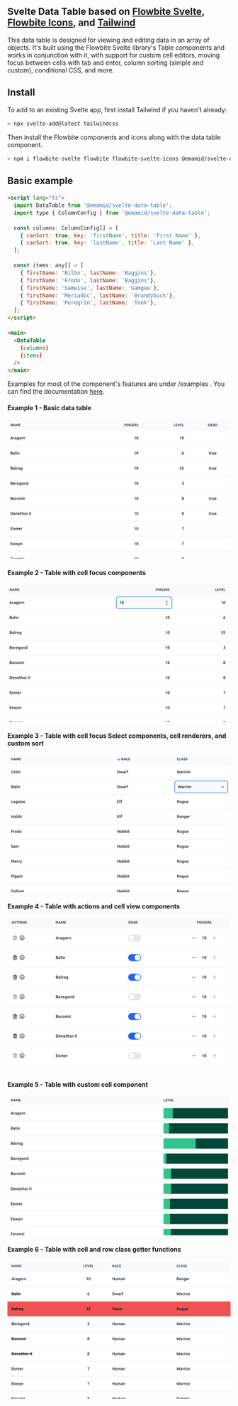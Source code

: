 ## Svelte Data Table based on [Flowbite Svelte](https://flowbite-svelte.com/), [Flowbite Icons](https://flowbite.com/icons/), and [Tailwind](https://tailwindcss.com/)

This data table is designed for viewing and editing data in an array of objects. It's built using the Flowbite Svelte library's Table components and works in conjunction with it, with support for custom cell editors, moving focus between cells with tab and enter, column sorting (simple and custom), conditional CSS, and more.

## Install

To add to an existing Svelte app, first install Tailwind if you haven't already:

```bash
> npx svelte-add@latest tailwindcss
```

Then install the Flowbite components and icons along with the data table component.
```bash
> npm i flowbite-svelte flowbite flowbite-svelte-icons @emamid/svelte-data-table
```

## Basic example

```html
<script lang="ts">
  import DataTable from '@emamid/svelte-data-table';
  import type { ColumnConfig } from '@emamid/svelte-data-table';

  const columns: ColumnConfig[] = [
    { canSort: true, key: 'firstName', title: 'First Name' },
    { canSort: true, key: 'lastName', title: 'Last Name' },
  ];

  const items: any[] = [
    { firstName: 'Bilbo', lastName: 'Baggins'},
    { firstName: 'Frodo', lastName: 'Baggins'},
    { firstName: 'Samwise', lastName: 'Gamgee'},
    { firstName: 'Meriadoc', lastName: 'Brandybuck'},
    { firstName: 'Peregrin', lastName: 'Took'},
  ];
</script>

<main>	
  <DataTable
    {columns}
    {items}
  />
</main>
```

Examples for most of the component's features are under /examples . You can find the documentation [here](https://emamid.github.io/svelte-data-table/).

#### Example 1 - Basic data table
![Example 1](./screenshot-01.png)

#### Example 2 - Table with cell focus components
![Example 2](./screenshot-02.png)

#### Example 3 - Table with cell focus Select components, cell renderers, and custom sort
![Example 3](./screenshot-03.png)

#### Example 4 - Table with actions and cell view components
![Example 4](./screenshot-04.png)

#### Example 5 - Table with custom cell component
![Example 5](./screenshot-05.png)

#### Example 6 - Table with cell and row class getter functions
![Example 6](./screenshot-06.png)
